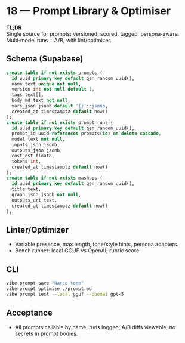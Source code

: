 # 18 — Prompt Library & Optimiser

**TL;DR**  \
Single source for prompts: versioned, scored, tagged, persona‑aware. Multi‑model runs + A/B, with lint/optimizer.

## Schema (Supabase)
```sql
create table if not exists prompts (
  id uuid primary key default gen_random_uuid(),
  name text unique not null,
  version int not null default 1,
  tags text[],
  body_md text not null,
  vars_json jsonb default '{}'::jsonb,
  created_at timestamptz default now()
);
create table if not exists prompt_runs (
  id uuid primary key default gen_random_uuid(),
  prompt_id uuid references prompts(id) on delete cascade,
  model text not null,
  inputs_json jsonb,
  outputs_json jsonb,
  cost_est float8,
  tokens int,
  created_at timestamptz default now()
);
create table if not exists mashups (
  id uuid primary key default gen_random_uuid(),
  title text,
  graph_json jsonb not null,
  outputs_uri text,
  created_at timestamptz default now()
);
```

## Linter/Optimizer
- Variable presence, max length, tone/style hints, persona adapters.
- Bench runner: local GGUF vs OpenAI; rubric score.

## CLI
```bash
vibe prompt save "Narco tone"
vibe prompt optimize ./prompt.md
vibe prompt test --local gguf --openai gpt-5
```

## Acceptance
- All prompts callable by name; runs logged; A/B diffs viewable; no secrets in prompt bodies.
